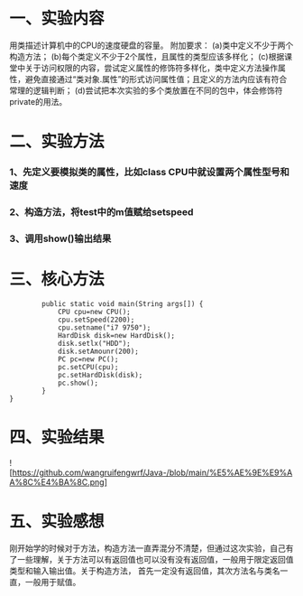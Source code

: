 # 一、实验内容

  用类描述计算机中的CPU的速度硬盘的容量。
  附加要求：
    (a)类中定义不少于两个构造方法；
    (b)每个类定义不少于2个属性，且属性的类型应该多样化；
    (c)根据课堂中关于访问权限的内容，尝试定义属性的修饰符多样化，类中定义方法操作属性，避免直接通过“类对象.属性”的形式访问属性值；且定义的方法内应该有符合常理的逻辑判断；
    (d)尝试把本次实验的多个类放置在不同的包中，体会修饰符private的用法。

# 二、实验方法
  ### 1、先定义要模拟类的属性，比如class CPU中就设置两个属性型号和速度
  ### 2、构造方法，将test中的m值赋给setspeed
  ### 3、调用show()输出结果
  
# 三、核心方法
``` public class Test {
		public static void main(String args[]) {
			CPU cpu=new CPU();
			cpu.setSpeed(2200);
			cpu.setname("i7 9750");
			HardDisk disk=new HardDisk();
			disk.setlx("HDD");
			disk.setAmounr(200);
			PC pc=new PC();
			pc.setCPU(cpu);
			pc.setHardDisk(disk);
			pc.show();
		}
}

```

# 四、实验结果

![https://github.com/wangruifengwrf/Java-/blob/main/%E5%AE%9E%E9%AA%8C%E4%BA%8C.png]


# 五、实验感想
刚开始学的时候对于方法，构造方法一直弄混分不清楚，但通过这次实验，自己有了一些理解，关于方法可以有返回值也可以没有没有返回值，一般用于限定返回值类型和输入输出值。关于构造方法，
首先一定没有返回值，其次方法名与类名一直，一般用于赋值。

